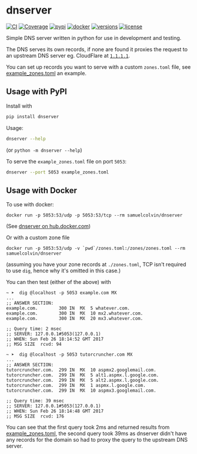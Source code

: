 # dnserver

[![CI](https://github.com/samuelcolvin/dnserver/workflows/CI/badge.svg?event=push)](https://github.com/samuelcolvin/dnserver/actions?query=event%3Apush+branch%3Amain+workflow%3ACI)
[![Coverage](https://codecov.io/gh/samuelcolvin/dnserver/branch/main/graph/badge.svg)](https://codecov.io/gh/samuelcolvin/dnserver)
[![pypi](https://img.shields.io/pypi/v/dnserver.svg)](https://pypi.python.org/pypi/dnserver)
[![docker](https://img.shields.io/docker/image-size/samuelcolvin/dnserver?sort=date)](https://hub.docker.com/r/samuelcolvin/dnserver/)
[![versions](https://img.shields.io/pypi/pyversions/dnserver.svg)](https://github.com/samuelcolvin/dnserver)
[![license](https://img.shields.io/github/license/samuelcolvin/dnserver.svg)](https://github.com/samuelcolvin/dnserver/blob/main/LICENSE)

Simple DNS server written in python for use in development and testing.

The DNS serves its own records, if none are found it proxies the request to an upstream DNS server
eg. CloudFlare at [`1.1.1.1`](https://1.1.1.1/).

You can set up records you want to serve with a custom `zones.toml` file,
see [example_zones.toml](https://github.com/samuelcolvin/dnserver/example_zones.toml) an example.

## Usage with PyPI

Install with

```bash
pip install dnserver
```

Usage:

```bash
dnserver --help
```

(or `python -m dnserver --help`)

To serve the `example_zones.toml` file on port `5053`:

```bash
dnserver --port 5053 example_zones.toml
```

## Usage with Docker

To use with docker:

    docker run -p 5053:53/udp -p 5053:53/tcp --rm samuelcolvin/dnserver

(See [dnserver on hub.docker.com](https://hub.docker.com/r/samuelcolvin/dnserver/))

Or with a custom zone file

    docker run -p 5053:53/udp -v `pwd`/zones.toml:/zones/zones.toml --rm samuelcolvin/dnserver

(assuming you have your zone records at `./zones.toml`,
TCP isn't required to use `dig`, hence why it's omitted in this case.)

You can then test (either of the above) with

```shell
~ ➤  dig @localhost -p 5053 example.com MX
...
;; ANSWER SECTION:
example.com.		300	IN	MX	5 whatever.com.
example.com.		300	IN	MX	10 mx2.whatever.com.
example.com.		300	IN	MX	20 mx3.whatever.com.

;; Query time: 2 msec
;; SERVER: 127.0.0.1#5053(127.0.0.1)
;; WHEN: Sun Feb 26 18:14:52 GMT 2017
;; MSG SIZE  rcvd: 94

~ ➤  dig @localhost -p 5053 tutorcruncher.com MX
...
;; ANSWER SECTION:
tutorcruncher.com.	299	IN	MX	10 aspmx2.googlemail.com.
tutorcruncher.com.	299	IN	MX	5 alt1.aspmx.l.google.com.
tutorcruncher.com.	299	IN	MX	5 alt2.aspmx.l.google.com.
tutorcruncher.com.	299	IN	MX	1 aspmx.l.google.com.
tutorcruncher.com.	299	IN	MX	10 aspmx3.googlemail.com.

;; Query time: 39 msec
;; SERVER: 127.0.0.1#5053(127.0.0.1)
;; WHEN: Sun Feb 26 18:14:48 GMT 2017
;; MSG SIZE  rcvd: 176
```

You can see that the first query took 2ms and returned results from [example_zones.toml](example_zones.toml),
the second query took 39ms as dnserver didn't have any records for the domain so had to proxy the query to
the upstream DNS server.
